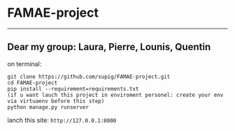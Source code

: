 # FAMAE-project
---
Dear my group: Laura, Pierre, Lounis, Quentin
---
on terminal:
```terminal
git clone https://github.com/supig/FAMAE-project.git
cd FAMAE-project
pip install --requirement=requirements.txt 
(if u want lauch this project in enviroment personel: create your env via virtuaenv before this step)
python manage.py runserver
```
lanch this site: `http://127.0.0.1:8000`
